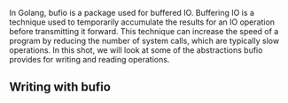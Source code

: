 In Golang, bufio is a package used for buffered IO. Buffering IO is a technique used to temporarily accumulate the results for an IO operation before transmitting it forward. This technique can increase the speed of a program by reducing the number of system calls, 
which are typically slow operations. In this shot, we will look at some of the abstractions bufio provides for writing and reading operations.

## Writing with bufio
